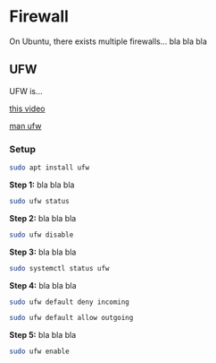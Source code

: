 # Firewall

On Ubuntu, there exists multiple firewalls... bla bla bla

## UFW

UFW is...

[this video](https://www.youtube.com/watch?v=5ATELyEc-_8&list=PLAyUwmL7et7O8NsNz_7Tn8K8SKgbc0BP6&index=27)

[man ufw](https://manpages.org/ufw/8)

### Setup

```bash
sudo apt install ufw
```

**Step 1:** bla bla bla
```bash
sudo ufw status
```

**Step 2:** bla bla bla
```bash
sudo ufw disable
```

**Step 3:** bla bla bla
```bash
sudo systemctl status ufw
```

**Step 4:** bla bla bla
```bash
sudo ufw default deny incoming
```
```bash
sudo ufw default allow outgoing
```

**Step 5:** bla bla bla
```bash
sudo ufw enable
```